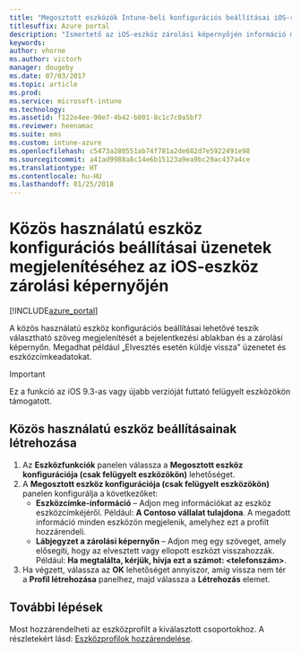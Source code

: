 ```yaml
---
title: "Megosztott eszközök Intune-beli konfigurációs beállításai iOS-re"
titlesuffix: Azure portal
description: "Ismertető az iOS-eszköz zárolási képernyőjén információ megjelenítéséhez használható beállításokról."
keywords: 
author: vhorne
ms.author: victorh
manager: dougeby
ms.date: 07/03/2017
ms.topic: article
ms.prod: 
ms.service: microsoft-intune
ms.technology: 
ms.assetid: f122e4ee-90e7-4b42-b801-8c1c7c0a5bf7
ms.reviewer: heenamac
ms.suite: ems
ms.custom: intune-azure
ms.openlocfilehash: c5473a280551ab74f781a2de682d7e5922491e98
ms.sourcegitcommit: a41ad9988a8c14e6b15123a9ea9bc29ac437a4ce
ms.translationtype: HT
ms.contentlocale: hu-HU
ms.lasthandoff: 01/25/2018
---
```

# <a name="shared-device-configuration-settings-to-display-messages-on-the-ios-device-lock-screen"></a>Közös használatú eszköz konfigurációs beállításai üzenetek megjelenítéséhez az iOS-eszköz zárolási képernyőjén

[!INCLUDE[azure_portal](./includes/azure_portal.md)]

A közös használatú eszköz konfigurációs beállításai lehetővé teszik választható szöveg megjelenítését a bejelentkezési ablakban és a zárolási képernyőn. Megadhat például „Elvesztés esetén küldje vissza” üzenetet és eszközcímkeadatokat. 

>[!IMPORTANT]
> Ez a funkció az iOS 9.3-as vagy újabb verzióját futtató felügyelt eszközökön támogatott.

## <a name="create-shared-device-settings"></a>Közös használatú eszköz beállításainak létrehozása

1. Az **Eszközfunkciók** panelen válassza a **Megosztott eszköz konfigurációja (csak felügyelt eszközökön)** lehetőséget.
2. A **Megosztott eszköz konfigurációja (csak felügyelt eszközökön)** panelen konfigurálja a következőket:
    - **Eszközcímke-információ** – Adjon meg információkat az eszköz eszközcímkéjéről. Például: **A Contoso vállalat tulajdona**. A megadott információ minden eszközön megjelenik, amelyhez ezt a profilt hozzárendeli.
    - **Lábjegyzet a zárolási képernyőn** – Adjon meg egy szöveget, amely elősegíti, hogy az elvesztett vagy ellopott eszközt visszahozzák. Például: **Ha megtalálta, kérjük, hívja ezt a számot: <telefonszám>**.
3. Ha végzett, válassza az **OK** lehetőséget annyiszor, amíg vissza nem tér a **Profil létrehozása** panelhez, majd válassza a **Létrehozás** elemet. 


## <a name="next-steps"></a>További lépések

Most hozzárendelheti az eszközprofilt a kiválasztott csoportokhoz. A részletekért lásd: [Eszközprofilok hozzárendelése](device-profile-assign.md).
